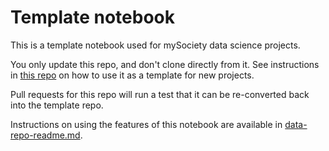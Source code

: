 # Template notebook

This is a template notebook used for mySociety data science projects.

You only update this repo, and don't clone directly from it. See instructions in [this repo](https://github.com/mysociety/python-data-auto-template) on how to use it as a template for new projects.

Pull requests for this repo will run a test that it can be re-converted back into the template repo. 

Instructions on using the features of this notebook are available in [data-repo-readme.md](https://github.com/mysociety/data_common/blob/main/data-repo-readme.md).
